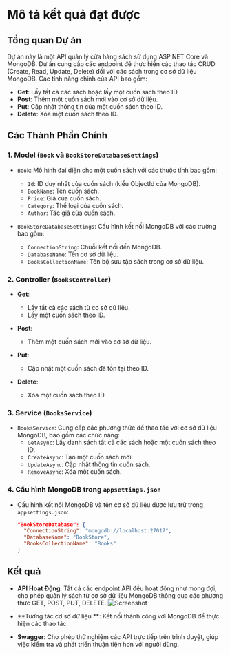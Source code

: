 # Mô tả kết quả đạt được

## Tổng quan Dự án

Dự án này là một API quản lý cửa hàng sách sử dụng ASP.NET Core và MongoDB. Dự án cung cấp các endpoint để thực hiện các thao tác CRUD (Create, Read, Update, Delete) đối với các sách trong cơ sở dữ liệu MongoDB. Các tính năng chính của API bao gồm:

- **Get**: Lấy tất cả các sách hoặc lấy một cuốn sách theo ID.
- **Post**: Thêm một cuốn sách mới vào cơ sở dữ liệu.
- **Put**: Cập nhật thông tin của một cuốn sách theo ID.
- **Delete**: Xóa một cuốn sách theo ID.

## Các Thành Phần Chính

### 1. **Model** (`Book` và `BookStoreDatabaseSettings`)

- `Book`: Mô hình đại diện cho một cuốn sách với các thuộc tính bao gồm:
  - `Id`: ID duy nhất của cuốn sách (kiểu ObjectId của MongoDB).
  - `BookName`: Tên cuốn sách.
  - `Price`: Giá của cuốn sách.
  - `Category`: Thể loại của cuốn sách.
  - `Author`: Tác giả của cuốn sách.
  
- `BookStoreDatabaseSettings`: Cấu hình kết nối MongoDB với các trường bao gồm:
  - `ConnectionString`: Chuỗi kết nối đến MongoDB.
  - `DatabaseName`: Tên cơ sở dữ liệu.
  - `BooksCollectionName`: Tên bộ sưu tập sách trong cơ sở dữ liệu.

### 2. **Controller** (`BooksController`)

- **Get**: 
  - Lấy tất cả các sách từ cơ sở dữ liệu.
  - Lấy một cuốn sách theo ID.
  
- **Post**:
  - Thêm một cuốn sách mới vào cơ sở dữ liệu.

- **Put**:
  - Cập nhật một cuốn sách đã tồn tại theo ID.

- **Delete**:
  - Xóa một cuốn sách theo ID.

### 3. **Service** (`BooksService`)

- `BooksService`: Cung cấp các phương thức để thao tác với cơ sở dữ liệu MongoDB, bao gồm các chức năng:
  - `GetAsync`: Lấy danh sách tất cả các sách hoặc một cuốn sách theo ID.
  - `CreateAsync`: Tạo một cuốn sách mới.
  - `UpdateAsync`: Cập nhật thông tin cuốn sách.
  - `RemoveAsync`: Xóa một cuốn sách.

### 4. **Cấu hình MongoDB** trong `appsettings.json`

- Cấu hình kết nối MongoDB và tên cơ sở dữ liệu được lưu trữ trong `appsettings.json`:
  ```json
  "BookStoreDatabase": {
    "ConnectionString": "mongodb://localhost:27017",
    "DatabaseName": "BookStore",
    "BooksCollectionName": "Books"
  }
## Kết quả 
- **API Hoạt Động**: Tất cả các endpoint API đều hoạt động như mong đợi, cho phép quản lý sách từ cơ sở dữ liệu MongoDB thông qua các phương thức GET, POST, PUT, DELETE.
  ![Screenshot](images/Screenshot%202025-01-21%20113154.png)

- **Tương tác cơ sở dữ liệu **: Kết nối thành công với MongoDB để thực hiện các thao tác.
- **Swagger**:  Cho phép thử nghiệm các API trực tiếp trên trình duyệt, giúp việc kiểm tra và phát triển thuận tiện hơn với người dùng.
